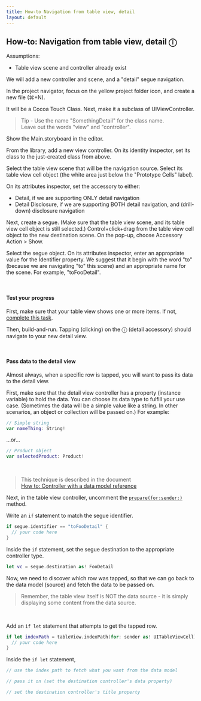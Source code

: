 ```yaml
---
title: How-to Navigation from table view, detail
layout: default
---
```


## How-to: Navigation from table view, detail &#9432;

Assumptions:
* Table view scene and controller already exist

We will add a new controller and scene, and a "detail" segue navigation.

In the project navigator, focus on the yellow project folder icon, and create a new file (&#8984;+N).  

It will be a Cocoa Touch Class. Next, make it a subclass of UIViewController. 

> Tip - Use the name "SomethingDetail" for the class name.  
> Leave out the words "view" and "controller".

Show the Main.storyboard in the editor. 

From the library, add a new view controller. On its identity inspector, set its class to the just-created class from above. 

Select the table view scene that will be the navigation source. Select its table view cell object (the white area just below the "Prototype Cells" label). 

On its attributes inspector, set the accessory to either:
* Detail, if we are supporting ONLY detail navigation 
* Detail Disclosure, if we are supporting BOTH detail navigation, and (drill-down) disclosure navigation

Next, create a segue. (Make sure that the table view scene, and its table view cell object is still selected.) Control+click+drag from the table view cell object to the new destination scene. On the pop-up, choose Accessory Action > Show. 

Select the segue object. On its attributes inspector, enter an appropriate value for the Identifier property. We suggest that it begin with the word "to" (because we are navigating "to" this scene) and an appropriate name for the scene. For example, "toFooDetail". 

<br>

#### Test your progress

First, make sure that your table view shows one or more items. If not, [complete this task](how-to-new-app-tvc#test-your-progress).

Then, build-and-run. Tapping (clicking) on the &#9432; (detail accessory) should navigate to your new detail view.

<br>

#### Pass data to the detail view

Almost always, when a specific row is tapped, you will want to pass its data to the detail view. 

First, make sure that the detail view controller has a property (instance variable) to hold the data. You can choose its data type to fulfill your use case. (Sometimes the data will be a simple value like a string. In other scenarios, an object or collection will be passed on.) For example:

```swift
// Simple string
var nameThing: String!
```

...or...

```swift
// Product object
var selectedProduct: Product!
```

<br>

> This technique is described in the document  
> [How to: Controller with a data model reference]()

Next, in the table view controller, uncomment the [`prepare(for:sender:)`](https://developer.apple.com/documentation/uikit/uiviewcontroller/1621490-prepare) method. 

Write an ```if``` statement to match the segue identifier. 

```swift
if segue.identifier == "toFooDetail" {
  // your code here
}
```

Inside the `if` statement, set the segue destination to the appropriate controller type.

```swift
let vc = segue.destination as! FooDetail
```

Now, we need to discover which row was tapped, so that we can go back to the data model (source) and fetch the data to be passed on. 

> Remember, the table view itself is NOT the data source - it is simply displaying some content from the data source. 

<br>

Add an `if let` statement that attempts to get the tapped row.

```swift
if let indexPath = tableView.indexPath(for: sender as! UITableViewCell) {
  // your code here
}
```

Inside the `if let` statement, 

```swift
// use the index path to fetch what you want from the data model

// pass it on (set the destination controller's data property)

// set the destination controller's title property
```

<br>
